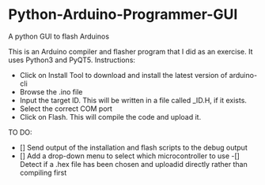 # Python-Arduino-Programmer-GUI
A python GUI to flash Arduinos

This is an Arduino compiler and flasher program that I did as an exercise. It uses Python3 and PyQT5. 
Instructions:
- Click on Install Tool to download and install the latest version of arduino-cli
- Browse the .ino file
- Input the target ID. This will be written in a file called _ID.H, if it exists.
- Select the correct COM port
- Click on Flash. This will compile the code and upload it.

TO DO:
- [] Send output of the installation and flash scripts to the debug output
- [] Add a drop-down menu to select which microcontroller to use
-[] Detect if a .hex file has been chosen and uploadid directly rather than compiling first
